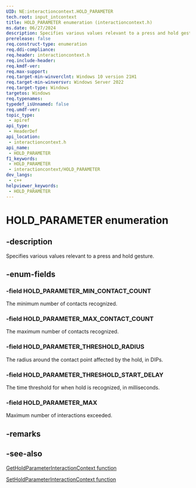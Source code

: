 ```yaml
---
UID: NE:interactioncontext.HOLD_PARAMETER
tech.root: input_intcontext
title: HOLD_PARAMETER enumeration (interactioncontext.h)
ms.date: 06/27/2024
description: Specifies various values relevant to a press and hold gesture.
prerelease: false
req.construct-type: enumeration
req.ddi-compliance: 
req.header: interactioncontext.h
req.include-header: 
req.kmdf-ver: 
req.max-support: 
req.target-min-winverclnt: Windows 10 version 21H1
req.target-min-winversvr: Windows Server 2022
req.target-type: Windows
targetos: Windows
req.typenames: 
typedef_isUnnamed: false
req.umdf-ver: 
topic_type:
 - apiref
api_type:
 - HeaderDef
api_location:
 - interactioncontext.h
api_name:
 - HOLD_PARAMETER
f1_keywords:
 - HOLD_PARAMETER
 - interactioncontext/HOLD_PARAMETER
dev_langs:
 - c++
helpviewer_keywords:
 - HOLD_PARAMETER
---
```


# HOLD_PARAMETER enumeration

## -description

Specifies various values relevant to a press and hold gesture.

## -enum-fields

### -field HOLD_PARAMETER_MIN_CONTACT_COUNT

The minimum number of contacts recognized.

### -field HOLD_PARAMETER_MAX_CONTACT_COUNT

The maximum number of contacts recognized.

### -field HOLD_PARAMETER_THRESHOLD_RADIUS

The radius around the contact point affected by the hold, in DIPs.

### -field HOLD_PARAMETER_THRESHOLD_START_DELAY

The time threshold for when hold is recognized, in milliseconds.

### -field HOLD_PARAMETER_MAX

Maximum number of interactions exceeded.

## -remarks

## -see-also

[GetHoldParameterInteractionContext function](nf-interactioncontext-getholdparameterinteractioncontext.md)

[SetHoldParameterInteractionContext function](nf-interactioncontext-setholdparameterinteractioncontext.md)
